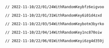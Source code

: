 
    // 2022-11-10/22/01/24WithRandomKeybfz6eigvoo
    
    // 2022-11-10/22/01/31WithRandomKey6i01d4zxd
    
    // 2022-11-10/22/03/54WithRandomKeybotm3byrko
    
    // 2022-11-10/22/04/14WithRandomKey1nc870oiw
    
    // 2022-11-10/22/06/01WithRandomKeyi6zg4d359j
    